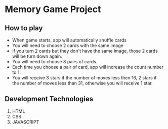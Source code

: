 # Memory Game Project

## How to play

 - When game starts, app will automatically shuffle cards
 - You will need to choose 2 cards with the same image
 - If you turn 2 cards but they don't have the same image, those 2 cards will be turn down again.
 - You will need to choose 8 pairs of cards.
 - Each time you choose a pair of card, app will increase the count number to 1.
 - You will receive 3 stars if the number of moves less then 16, 2 stars if the number of moves less than 31, otherwise you will receive 1 star.
 

 ## Development Technologies
 1. HTML
 2. CSS
 3. JAVASCRIPT